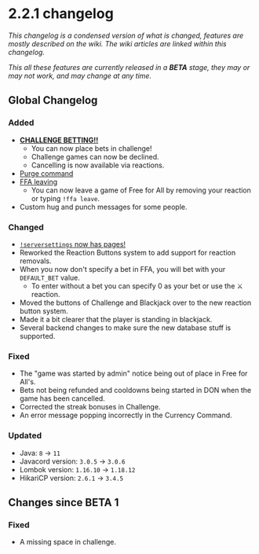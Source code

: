 # 2.2.1 changelog
*This changelog is a condensed version of what is changed, features are mostly described on the wiki. The wiki articles are linked within this changelog.*

*This all these features are currently released in a **BETA** stage, they may or may not work, and may change at any time.*

## Global Changelog
### Added
- [**CHALLENGE BETTING!!**](https://wiki.skuddbot.xyz/minigames/challenge#betting-system)
  - You can now place bets in challenge!
  - Challenge games can now be declined.
  - Cancelling is now available via reactions.
- [Purge command](https://wiki.skuddbot.xyz/moderation-tools/purge)
- [FFA leaving](https://wiki.skuddbot.xyz/minigames/free-for-all#leaving-the-game)
  - You can now leave a game of Free for All by removing your reaction or typing `!ffa leave`.
- Custom hug and punch messages for some people.

### Changed
- [`!serversettings` now has pages!](https://wiki.skuddbot.xyz/features/server-settings#pages)
- Reworked the Reaction Buttons system to add support for reaction removals.
- When you now don't specify a bet in FFA, you will bet with your `DEFAULT_BET` value.
  - To enter without a bet you can specify 0 as your bet or use the :crossed_swords: reaction.
- Moved the buttons of Challenge and Blackjack over to the new reaction button system.
- Made it a bit clearer that the player is standing in blackjack.
- Several backend changes to make sure the new database stuff is supported.

### Fixed
- The "game was started by admin" notice being out of place in Free for All's.
- Bets not being refunded and cooldowns being started in DON when the game has been cancelled.
- Corrected the streak bonuses in Challenge.
- An error message popping incorrectly in the Currency Command.

### Updated
- Java: `8` -> `11`
- Javacord version: `3.0.5` -> `3.0.6`
- Lombok version: `1.16.10` -> `1.18.12`
- HikariCP version: `2.6.1` -> `3.4.5`

## Changes since BETA 1
### Fixed
- A missing space in challenge.